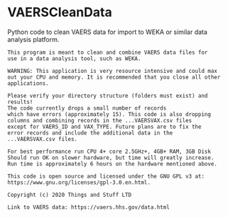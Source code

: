# VAERSCleanData
Python code to clean VAERS data for import to WEKA or similar data analysis platform.

    This program is meant to clean and combine VAERS data files for
    use in a data analysis tool, such as WEKA. 

    WARNING: This application is very resource intensive and could max
    out your CPU and memory. It is recommended that you close all other
    applications.
    
    Please verify your directory structure (folders must exist) and results! 
    The code currently drops a small number of records
    which have errors (approximately 15). This code is also dropping
    columns and combining records in the ...VAERSVAX.csv files 
    except for VAERS_ID and VAX_TYPE. Future plans are to fix the
    error records and include the additional data in the 
    ...VAERSVAX.csv files. 

    For best performance run CPU 4+ core 2.5GHz+, 4GB+ RAM, 3GB Disk
    Should run OK on slower hardware, but time will greatly increase.
    Run time is approximately 6 hours on the hardware mentioned above.
    
    This code is open source and licensed under the GNU GPL v3 at:
    https://www.gnu.org/licenses/gpl-3.0.en.html.

    Copyright (c) 2020 Things and Stuff LTD

    Link to VAERS data: https://vaers.hhs.gov/data.html